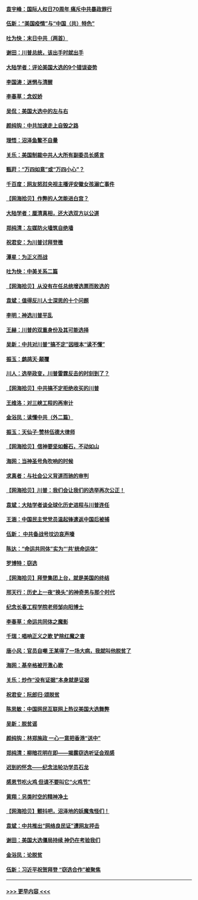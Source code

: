 #### [袁宇峰：国际人权日70周年 痛斥中共暴政罪行](../pages/nsc993/n12611965.md?t=12120151) 
#### [伍新：“美国疫情”与“中国（共）特色”](../pages/nsc993/n12611463.md?t=12120151) 
#### [吐为快：末日中共（两首）](../pages/nsc993/n12611461.md?t=12120151) 
#### [谢田：川普总统，该出手时就出手](../pages/nsc993/n12610905.md?t=12120151) 
#### [大陆学者：评论美国大选的9个错误姿势](../pages/nsc993/n12609586.md?t=12120151) 
#### [李国涛：迷惘与清醒](../pages/nsc993/n12607532.md?t=12120151) 
#### [李春草：念奴娇](../pages/nsc993/n12607083.md?t=12120151) 
#### [吴侃：美国大选中的左与右](../pages/nsc993/n12607054.md?t=12120151) 
#### [颜纯钩：中共加速走上自毁之路](../pages/nsc993/n12606473.md?t=12120151) 
#### [理悟：沼泽鱼鳖不自量](../pages/nsc993/n12606454.md?t=12120151) 
#### [关乐：美国制裁中共人大所有副委员长感言](../pages/nsc993/n12606442.md?t=12120151) 
#### [甄莳：“万四如意”或“万四小心”？](../pages/nsc993/n12606091.md?t=12120151) 
#### [千百度：网友怒怼央视主播评安徽女孩溺亡事件](../pages/nsc993/n12605370.md?t=12120151) 
#### [【网海拾贝】作弊的人怎能进白宫？](../pages/nsc993/n12603546.md?t=12120151) 
#### [大陆学者：厘清真相，还大选双方以公道](../pages/nsc993/n12603475.md?t=12120151) 
#### [郑纯清：左媒防火墙筑自绝墙](../pages/nsc993/n12602226.md?t=12120151) 
#### [祝君安：为川普讨拜登檄](../pages/nsc993/n12602199.md?t=12120151) 
#### [潭星：为正义而战](../pages/nsc993/n12600926.md?t=12120151) 
#### [吐为快：中美关系二篇](../pages/nsc993/n12600908.md?t=12120151) 
#### [【网海拾贝】从没有在任总统增选票而败选的](../pages/nsc993/n12600435.md?t=12120151) 
#### [袁斌：值得反川人士深思的十个问题](../pages/nsc993/n12600332.md?t=12120151) 
#### [李明：神选川普平乱](../pages/nsc993/n12599751.md?t=12120151) 
#### [王赫：川普的双重身份及其可能选择](../pages/nsc993/n12599723.md?t=12120151) 
#### [吴新：中共对川普“搞不定”因根本“读不懂”](../pages/nsc993/n12599502.md?t=12120151) 
#### [振玉：鹧鸪天‧颠覆](../pages/nsc993/n12599494.md?t=12120151) 
#### [川人：选举政变，川普雷霆反击的时刻到了？](../pages/nsc993/n12599291.md?t=12120151) 
#### [【网海拾贝】中共搞不定拒绝收买的川普](../pages/nsc993/n12598955.md?t=12120151) 
#### [王维洛：对三峡工程的再审计](../pages/nsc993/n12598436.md?t=12120151) 
#### [金浴凤：读懂中共（外二篇）](../pages/nsc993/n12597943.md?t=12120151) 
#### [振玉：天仙子‧赞林伍德大律师](../pages/nsc993/n12597929.md?t=12120151) 
#### [【网海拾贝】信神要坚如磐石，不动如山](../pages/nsc993/n12597901.md?t=12120151) 
#### [海网：当神圣号角吹响的时候](../pages/nsc993/n12595891.md?t=12120151) 
#### [求真者：与社会公义背道而驰的审判](../pages/nsc993/n12595868.md?t=12120151) 
#### [【网海拾贝】川普：我们会让我们的选举再次公正！](../pages/nsc993/n12594930.md?t=12120151) 
#### [袁斌：大陆学者谈全球化历史进程与川普连任](../pages/nsc993/n12594690.md?t=12120151) 
#### [王涵：中国民主党党员温起锋遣返中国后被捕](../pages/nsc993/n12594540.md?t=12120151) 
#### [伍新： 中共备战号坟边哀声嚎](../pages/nsc993/n12593086.md?t=12120151) 
#### [陈达：“命运共同体”实为“‘共’统命运体”](../pages/nsc993/n12590865.md?t=12120151) 
#### [罗博特：窃选](../pages/nsc993/n12590619.md?t=12120151) 
#### [【网海拾贝】拜登集团上台，就是美国的终结](../pages/nsc993/n12589725.md?t=12120151) 
#### [邢天行：历史上一夜“换头”的神奇男与那个时代](../pages/nsc993/n12589424.md?t=12120151) 
#### [纪念长春工程学院老师邹向阳博士](../pages/nsc993/n12585390.md?t=12120151) 
#### [李春草：命运共同体之魔影](../pages/nsc993/n12585026.md?t=12120151) 
#### [千瑞：唱响正义之歌 铲除红魔之害](../pages/nsc993/n12585002.md?t=12120151) 
#### [唐小风：官员自嘲 王某得了一场大病，我就叫他脱贫了](../pages/nsc993/n12584981.md?t=12120151) 
#### [海网：基辛格被开激心歌](../pages/nsc993/n12584946.md?t=12120151) 
#### [关乐：炒作“没有证据”本身就是证据](../pages/nsc993/n12583146.md?t=12120151) 
#### [祝君安：阮郎归‧颂脱贫](../pages/nsc993/n12583119.md?t=12120151) 
#### [陈思敏：中国网民互联网上热议美国大选舞弊](../pages/nsc993/n12582845.md?t=12120151) 
#### [吴新：脱贫谣](../pages/nsc993/n12580839.md?t=12120151) 
#### [颜纯钩：林郑施政 一心一意把香港“送中”](../pages/nsc993/n12580805.md?t=12120151) 
#### [郑纯清：柳暗花明在即——揭露窃选听证会观感](../pages/nsc993/n12580795.md?t=12120151) 
#### [迟到的怀念——纪念法轮功学员石龙](../pages/nsc993/n12580245.md?t=12120151) 
#### [感恩节吃火鸡  但请不要叫它“火鸡节”](../pages/nsc993/n12580252.md?t=12120151) 
#### [黄翔：另类时空的精神净土](../pages/nsc993/n12578638.md?t=12120151) 
#### [【网海拾贝】颤抖吧，沼泽地的妖魔鬼怪们！](../pages/nsc993/n12578552.md?t=12120151) 
#### [袁斌：中共推出“网络良民证”遭网友抨击](../pages/nsc993/n12578511.md?t=12120151) 
#### [谢田：美国大选僵局持续 神仍在考验我们](../pages/nsc993/n12577432.md?t=12120151) 
#### [金浴凤：论脱贫](../pages/nsc993/n12576386.md?t=12120151) 
#### [伍新：习近平祝贺拜登 “窃选合作”被聚焦](../pages/nsc993/n12576358.md?t=12120151) 

----
#### [ >>> 更早内容 <<< ](../indexes/nsc993-earlier.md)
